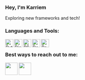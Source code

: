 ### Hey, I'm Karriem

Exploring new frameworks and tech!
<br/>

### Languages and Tools:
<img align="left" alt="Python" width="26px" src="https://upload.wikimedia.org/wikipedia/commons/thumb/c/c3/Python-logo-notext.svg/480px-Python-logo-notext.svg.png"/>
<img align="left" alt="Django" height="26px" src="https://static.djangoproject.com/img/logos/django-logo-negative.png"/>
<img align="left" alt="PSQL" width="26px" src="https://upload.wikimedia.org/wikipedia/commons/thumb/2/29/Postgresql_elephant.svg/1200px-Postgresql_elephant.svg.png"/>
<img align="left" alt="Docker" height="26px" src="https://www.docker.com/sites/default/files/d8/2019-07/vertical-logo-monochromatic.png"/>
<img align="left" alt="Redis" height="26px" src="https://upload.wikimedia.org/wikipedia/commons/6/6b/Redis_Logo.svg"/>
<br/>

### Best ways to reach out to me: 
<a href="https://t.me/souslash"><img width="40px" src="https://img.icons8.com/fluent/96/000000/telegram-app.png"/></a>
<a href="mailto:listentowoes@gmail.com"><img width="40px" src="https://img.icons8.com/fluent/48/000000/gmail-new.png"/></a>
